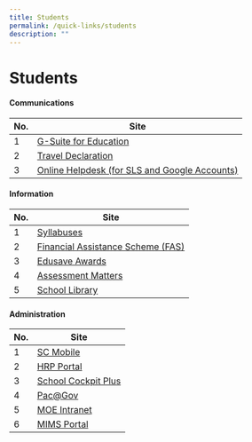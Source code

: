 ```yaml
---
title: Students
permalink: /quick-links/students
description: ""
---
```

# **Students**

#### Communications

| No. 	| Site 	|
|---	|---	|
| 1 	| [G-Suite for Education](https://accounts.google.com/signin/v2/identifier?hl=en&passive=true&continue=https%3A%2F%2Fwww.google.com%2Fsearch%3Fq%3Dgoogle%2Blogin%2Bpage%26rlz%3D1C1GCEA_enSG850SG850%26oq%3Dgoogle%2Blogin%2Bpage%26aqs%3Dchrome..69i57j69i64.3027j0j1%26sourceid%3Dchrome%26ie%3DUTF-8&flowName=GlifWebSignIn&flowEntry=ServiceLogin) 	|
| 2 	| [Travel Declaration](https://form.gov.sg/#!/5e27b0eb93545100111834bf) 	|
| 3 	| [Online Helpdesk (for SLS and Google Accounts)](http://form.gov.sg/6281e9162177ad0012364400) 	|

#### Information
| No. 	| Site 	|
|---	|---	|
| 1 	| [Syllabuses](https://www.moe.gov.sg/education/syllabuses) 	|
| 2 	| [Financial Assistance Scheme (FAS)](https://beta.moe.gov.sg/fees-assistance-awards-scholarships/financial-assistance/) 	|
| 3 	| [Edusave Awards](https://xishanpri.moe.edu.sg/quick-links/students/edusave-awards) 	|
| 4 	| [Assessment Matters](https://xishanpri.moe.edu.sg/general-information/assessment-matters)	|
| 5 	| [School Library](https://schoolibrary.moe.edu.sg/xishanpri/)	|

#### Administration
| No. 	| Site 	|
|---	|---	|
| 1 	| [SC Mobile](https://scmobile.moe.edu.sg/login) 	|
| 2 	| [HRP Portal](https://www.hrp.gov.sg/hrp/#/) 	|
| 3 	| [School Cockpit Plus](https://schoolcockpit.moe.gov.sg/) 	|
| 4 	| [Pac@Gov](https://www.hrp.gov.sg/hrp/#/)	|
| 5 	| [MOE Intranet](https://intranet.moe.gov.sg/Pages/Home.aspx)	|
| 6 	| [MIMS Portal](https://idp.mims.moe.gov.sg/nidp/saml2/sso) 	|